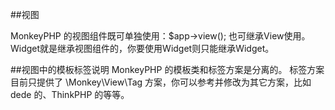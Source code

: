 ##视图

MonkeyPHP 的视图组件既可单独使用：$app->view(); 也可继承View使用。Widget就是继承视图组件的，你要使用Widget则只能继承Widget。

##视图中的模板标签说明
MonkeyPHP 的模板类和标签方案是分离的。 标签方案目前只提供了 \Monkey\View\Tag 方案，你可以参考并修改为其它方案，比如 dede 的、ThinkPHP 的等等。